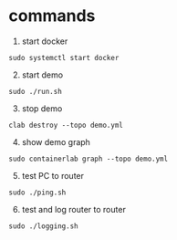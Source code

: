 # commands
1. start docker
```
sudo systemctl start docker
```
2. start demo
 ```
sudo ./run.sh 
```
3. stop demo
```
clab destroy --topo demo.yml
```
4. show demo graph
```
sudo containerlab graph --topo demo.yml
```
5. test PC to router
```
sudo ./ping.sh
```
6.  test and log router to router 
```
sudo ./logging.sh
```